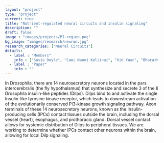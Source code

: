 ```yaml
---
layout: "project"
type: "project"
current: true
title: "Nutrient-regulated neural circuits and insulin signaling"
description: ""
draft: false
image : "images/projects/PI-region.png"
bg_image: "images/research/neuron.jpg"
research_categories: ["Neural Circuits"]
details:
  - label : "Members"
    info : ["Susie Doyle", "Cami Naomi Keliinui", "Xin Yuan", "Bharath Sunchu"]
  - label : "Paper"
    info : ""
---
```

In Drosophila, there are 14 neurosecretory neurons located in the pars intercerebralis (the fly hypothalamus) that synthesize and secrete 3 of the 8 Drosophila insulin-like peptides (Dilps). Dilps bind to and activate the single Insulin-like tyrosine kinase receptor, which leads to downstream activation of the evolutionarily conserved PI3-kinase growth signaling pathway. Axon terminals of these 14 neurosecretory neurons, known as the Insulin-producing cells (IPCs) contact tissues outside the brain, including the dorsal vessel (heart), esophagus, and prothoracic gland. Dorsal vessel contact allows for systemic distribution of Dilps to peripheral tissues. We are working to determine whether IPCs contact other neurons within the brain, allowing for local Dilp signaling.